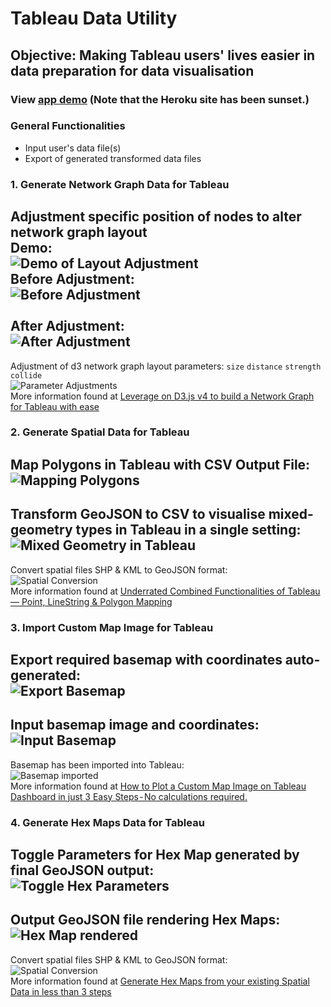 # Tableau Data Utility
## Objective: Making Tableau users' lives easier in data preparation for data visualisation
### View [app demo](https://tableau-data-utility.onrender.com/) (Note that the Heroku site has been sunset.) 

### General Functionalities
* Input user's data file(s)
* Export of generated transformed data files 

### 1. Generate Network Graph Data for Tableau
Adjustment specific position of nodes to alter network graph layout
<br/>**Demo:**<br/>![Demo of Layout Adjustment](https://miro.medium.com/max/960/1*_XoEvi8yXSj8uXXuGkuVdA.gif)
<br/>**Before Adjustment:**<br/>![Before Adjustment](https://miro.medium.com/max/1050/1*4YFXQc3_ZoccWZ26FPkNyg.png)<br/>
<br/>**After Adjustment:**<br/>![After Adjustment](https://miro.medium.com/max/1050/1*x3sAFb5uR13G3H-mC3Ye3A.png)
---
Adjustment of d3 network graph layout parameters: `size` `distance` `strength` `collide`
<br/>![Parameter Adjustments](https://miro.medium.com/max/1050/1*m7G3SaYIAJg1kEd7UQiv0g.png)
<br/>More information found at [Leverage on D3.js v4 to build a Network Graph for Tableau with ease](https://towardsdatascience.com/leverage-on-d3-js-v4-to-build-a-network-graph-for-tableau-with-ease-cc274cba69ce)


### 2. Generate Spatial Data for Tableau
Map Polygons in Tableau with CSV Output File:
<br/>![Mapping Polygons](https://miro.medium.com/max/1050/1*E89DZBCpjkeFZRjDMbnx6Q.png)
---
Transform GeoJSON to CSV to visualise mixed-geometry types in Tableau in a single setting:
<br/>![Mixed Geometry in Tableau](https://miro.medium.com/max/1050/1*GmNm1806e1Gzf-3mgWlfcA.png)
---
Convert spatial files SHP & KML to GeoJSON format:
<br/>![Spatial Conversion](https://miro.medium.com/max/1050/1*HQxDm2dxxPPsuKQC5DStpg.png)
<br/>More information found at [Underrated Combined Functionalities of Tableau — Point, LineString & Polygon Mapping](https://towardsdatascience.com/underrated-combined-functionalities-of-tableau-point-linestring-polygon-mapping-b4c0568a4de2)


### 3. Import Custom Map Image for Tableau
Export required basemap with coordinates auto-generated:
<br/>![Export Basemap](https://miro.medium.com/max/1050/1*MphBS1k898lJVQz5dXFUDg.png)
---
Input basemap image and coordinates:
<br/>![Input Basemap](https://miro.medium.com/max/1050/1*rNnGPA07Mtw3J5sJ0yI3Mw.png)
---
Basemap has been imported into Tableau:
<br/>![Basemap imported](https://miro.medium.com/max/1050/1*UalgzAr7SvSTfhFKEwA2nw.png)
<br/>More information found at [How to Plot a Custom Map Image on Tableau Dashboard in just 3 Easy Steps - No calculations required.](https://towardsdatascience.com/how-to-plot-a-custom-map-image-on-tableau-dashboard-in-just-3-easy-steps-no-calculations-required-8db0d41680c4/)



### 4. Generate Hex Maps Data for Tableau
Toggle Parameters for Hex Map generated by final GeoJSON output:
<br/>![Toggle Hex Parameters](https://miro.medium.com/max/1050/1*5DOVcf78VDX77JMHs5f60g.png)
---
Output GeoJSON file rendering Hex Maps:
<br/>![Hex Map rendered](https://miro.medium.com/max/1050/1*5E_S69SNwk5sZxrMj6Iiog.png)
---
Convert spatial files SHP & KML to GeoJSON format:
<br/>![Spatial Conversion](https://miro.medium.com/max/1050/1*HQxDm2dxxPPsuKQC5DStpg.png)
<br/>More information found at [Generate Hex Maps from your existing Spatial Data in less than 3 steps](https://geek-cc.medium.com/generate-hex-maps-from-your-existing-spatial-data-in-less-than-3-steps-a6f39d778d84)